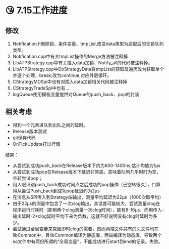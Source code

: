 # 😘 7.15工作进度

## 修改

1. Notification.h删除锁、条件变量、tmpList,改变data类型为适配后的无锁队列类型。
2. Notification.cpp中有关tmpList操作的Merge方法被注释掉
3. LibATPStrategy.cpp中有关插入data加锁、Notify\_all的代码被注释掉。
4. LibATPStrategy.cpp中DoStrategyData将tmpList的获取及遍历改为获取单个并逐个处理，break;改为continue,对应外层循环。
5. CStrategyMDSpi中也有对插入data加锁相关代码被注释掉
6. CStrategyTradeSpi中也有...
7. logQueue使用模板变量提供对Queue的push\_back、pop的封装

## 相关考虑

* 得到一个元素进队到出队之间的延时。
* Release版本测试
* git保存代码
* OnTickUpdate打出行情

结果：

* 从尝试到成功push\_back在Release版本下约为600-1400ns,估计均值为1μs
* 从尝试到成功pop在Release版本下延迟非常高，意味着队列几乎时时为空，空转尝试pop；
* 用人眼识别push\_back成功时间点之后成功的pop操作（已空转很久），口算得从尝试Push\_back到成功pop延迟约为2μs
* 在消息从SPI传入到Strategy端输出，测量平均延迟为22μs（1000次取平均）
* 由于22μs的测量中包含了一次clog输出，其误差可能较大，尝试测量clog在程序运行时耗时（即用两个clog测量一次clog时间），能有8-16μs，而用传入-输出延时-2\*clog延时平均下来为负数，这就不好说明没有clog时延时为多少。
* 尝试通过全局变量来克服即时clog的需要，然而两端文件共有的头文件均在libCommon中，且libCommon编译为静态库，两端编译为动态库，导致两个so文件中有两份所谓的“全局变量”，不能成功进行start到end的记录。失败。
